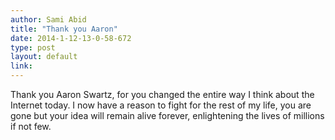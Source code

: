 ```yaml
---
author: Sami Abid
title: "Thank you Aaron"
date: 2014-1-12-13-0-58-672
type: post
layout: default
link: 
---
```

Thank you Aaron Swartz, for you changed the entire way I think about the Internet today. I now have a reason to fight for the rest of my life, you are gone but your idea will remain alive forever, enlightening the lives of millions if not few.